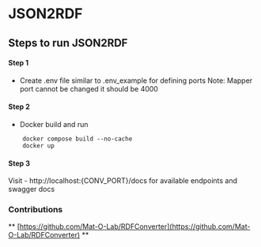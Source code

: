 # JSON2RDF

## Steps to run JSON2RDF

#### Step 1
- Create .env file similar to .env_example for defining ports
  Note: Mapper port cannot be changed it should be 4000 

#### Step 2

- Docker build and run 
```
    docker compose build --no-cache
    docker up
```

#### Step 3

Visit - http://localhost:{CONV_PORT}/docs for available endpoints and swagger docs

### Contributions

** [https://github.com/Mat-O-Lab/RDFConverter](https://github.com/Mat-O-Lab/RDFConverter) **